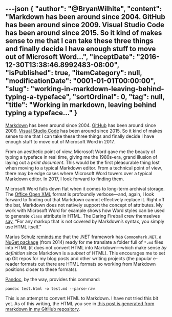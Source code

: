 ---json
{
  "author": "@BryanWilhite",
  "content": "Markdown has been around since 2004. GitHub has been around since 2009. Visual Studio Code has been around since 2015. So it kind of makes sense to me that I can take these three things and finally decide I have enough stuff to move out of Microsoft Word...",
  "inceptDate": "2016-12-30T13:38:46.8992483-08:00",
  "isPublished": true,
  "itemCategory": null,
  "modificationDate": "0001-01-01T00:00:00",
  "slug": "working-in-markdown-leaving-behind-typing-a-typeface",
  "sortOrdinal": 0,
  "tag": null,
  "title": "Working in markdown, leaving behind typing a typeface…"
}
---

[Markdown](https://en.wikipedia.org/wiki/Markdown#History) has been around since 2004. [GitHub](https://en.wikipedia.org/wiki/GitHub#History) has been around since 2009. [Visual Studio Code](https://en.wikipedia.org/wiki/Visual_Studio_Code#History) has been around since 2015. So it kind of makes sense to me that I can take these three things and finally decide I have enough stuff to move out of Microsoft Word in 2017. 

From an aesthetic point of view, Microsoft Word gave me the beauty of typing a typeface in real time, giving me the 1980s-era, grand illusion of laying out a *print document*. This would be the first pleasurable thing lost when moving to a typical Markdown editor. From a technical point of view, there may be edge cases where Microsoft Word towers over a typical Markdown editor. In 2017, I look forward to finding them.

Microsoft Word falls down flat when it comes to long-term archival storage. The [Office Open XML](https://en.wikipedia.org/wiki/Office_Open_XML) format is profoundly verbose—and, again, I look forward to finding out that Markdown cannot effectively replace it. Right off the bat, Markdown does not natively support the concept of attributes. My work with Microsoft Word for example shows how Word styles can be used to generate `class` attribute in HTML. The Daring Fireball crew themselves [say](https://daringfireball.net/projects/markdown/syntax#html), “For any markup that is not covered by Markdown’s syntax, you simply use HTML itself.”

Marius Schulz [reminds me](https://blog.mariusschulz.com/2015/10/11/parsing-markdown-in-net) that the .NET framework has `CommonMark.NET`, a [NuGet package](https://www.nuget.org/packages/CommonMark.NET/) (from 2014) ready for me translate a folder full of `*.md` files into HTML (it does not convert HTML into Markdown—which make sense *by definition* since Markdown is a *subset* of HTML). This encourages me to set up Git repos for my blog posts and other writing projects (the popular e-reader formats out there are HTML formats so working from Markdown positions closer to these formats).

[Pandoc](http://pandoc.org/MANUAL.html), by the way, provides this command: 

<code class="language-bash">pandoc test.html -o test.md --parse-raw
</code>

This is an attempt to convert HTML to Markdown. I have not tried this bit yet. As of this writing, the HTML you see in [this post is generated from markdown in my GitHub repository](https://github.com/BryanWilhite/Blog/blob/master/2016-12/Working%20in%20markdown%2C%20leaving%20behind%20typing%20a%20typeface.md).
